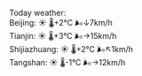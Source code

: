 Today weather:  
Beijing: ☀️   🌡️+2°C 🌬️↓7km/h  
Tianjin: ☀️   🌡️+3°C 🌬️→15km/h  
Shijiazhuang: ☀️   🌡️+2°C 🌬️↖1km/h  
Tangshan: ☀️   🌡️-1°C 🌬️→12km/h  
